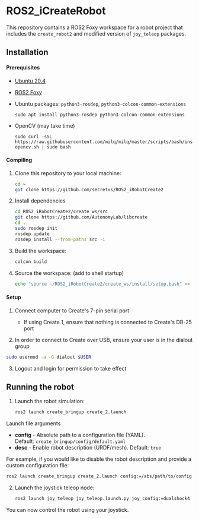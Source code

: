 # ROS2_iCreateRobot
This repository contains a ROS2 Foxy workspace for a robot project that includes the `create_robot2` and  modified version of `joy_teleop` packages.

## Installation

#### Prerequisites
- [Ubuntu 20.4](https://www.releases.ubuntu.com/focal/)
- [ROS2 Foxy](https://docs.ros.org/en/foxy/Installation/Ubuntu-Install-Debians.html)
- Ubuntu packages: `python3-rosdep`, `python3-colcon-common-extensions`
  
  ```
  sudo apt install python3-rosdep python3-colcon-common-extensions
  ```
- OpenCV (may take time)
  ```
  sudo curl -sSL https://raw.githubusercontent.com/milq/milq/master/scripts/bash/install-opencv.sh | sudo bash
  ```
  
#### Compiling
1. Clone this repository to your local machine:
   ``` bash
   cd ~
   git clone https://github.com/secretxs/ROS2_iRobotCreate2
   ```
2. Install dependencies
   ``` bash
   cd ROS2_iRobotCreate2/create_ws/src
   git clone https://github.com/AutonomyLab/libcreate
   cd ..
   sudo rosdep init
   rosdep update
   rosdep install --from-paths src -i
   ```
3. Build the workspace:
   ``` bash
   colcon build
   ```
4. Source the workspace: (add to shell startup)
   ``` bash
   echo "source ~/ROS2_iRobotCreate2/create_ws/install/setup.bash" >> ~/.bashrc
   ```
 

#### Setup

1. Connect computer to Create's 7-pin serial port
	- If using Create 1, ensure that nothing is connected to Create's DB-25 port

2. In order to connect to Create over USB, ensure your user is in the dialout group
``` bash
sudo usermod -a -G dialout $USER
```
3.  Logout and login for permission to take effect



## Running the robot
1. Launch the robot simulation:
   ``` bash
   ros2 launch create_bringup create_2.launch
   ```

Launch file arguments
   -   **config** - Absolute path to a configuration file (YAML). Default: `create_bringup/config/default.yaml`
   -   **desc** - Enable robot description (URDF/mesh). Default: `true`

For example, if you would like to disable the robot description and provide a custom configuration file:
``` bash
ros2 launch create_bringup create_2.launch config:=/abs/path/to/config.yaml desc:=false
```


2. Launch the joystick teleop node:
   
   ``` bash
   ros2 launch joy_teleop joy_teleop.launch.py joy_config:=dualshock4
   ```

You can now control the robot using your joystick. 
